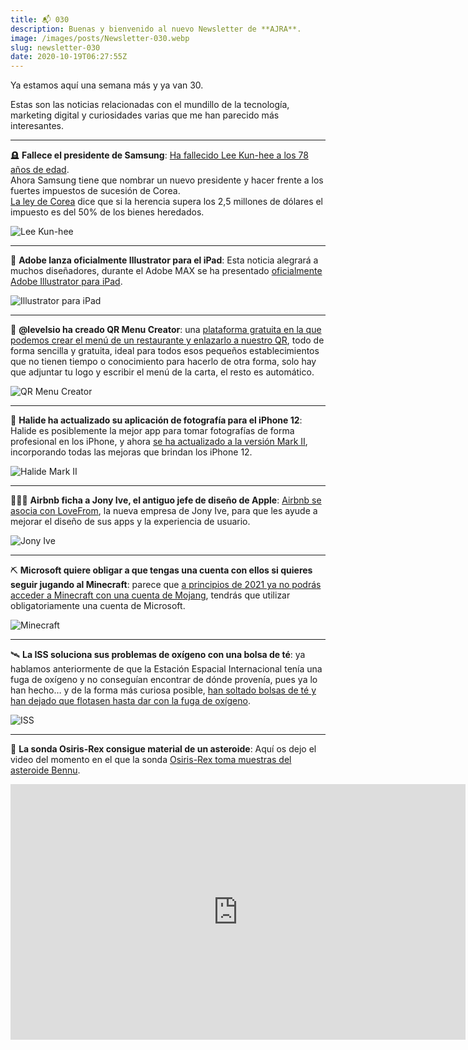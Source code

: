 ```yaml
---
title: 📬 030
description: Buenas y bienvenido al nuevo Newsletter de **AJRA**.
image: /images/posts/Newsletter-030.webp
slug: newsletter-030
date: 2020-10-19T06:27:55Z
---
```


Ya estamos aquí una semana más y ya van 30.

Estas son las noticias relacionadas con el mundillo de la tecnología, marketing digital y curiosidades varias que me han parecido más interesantes.

---

🪦 **Fallece el presidente de Samsung**: [Ha fallecido Lee Kun-hee a los 78 años de edad](https://hipertextual.com/2020/10/samsung-lee-kun-hee-muere-presidente).  
Ahora Samsung tiene que nombrar un nuevo presidente y hacer frente a los fuertes impuestos de sucesión de Corea.  
[La ley de Corea](https://www.xataka.com/empresas-y-economia/samsung-impuesto-sucesiones-corea-estado-salud-lee-kun-hee-control-compania-juego) dice que si la herencia supera los 2,5 millones de dólares el impuesto es del 50% de los bienes heredados.

![Lee Kun-hee](https://bucketeer-e05bbc84-baa3-437e-9518-adb32be77984.s3.amazonaws.com/public/images/2a21daef-514c-4fa4-b563-4bfe7c6031e8_630x353.jpeg)

---

🎨 **Adobe lanza oficialmente Illustrator para el iPad**: Esta noticia alegrará a muchos diseñadores, durante el Adobe MAX se ha presentado [oficialmente Adobe Illustrator para iPad](https://blog.adobe.com/en/2020/10/20/introducing-adobe-illustrator-on-the-ipad.html#gs.jpl8sz).

![Illustrator para iPad](https://bucketeer-e05bbc84-baa3-437e-9518-adb32be77984.s3.amazonaws.com/public/images/8d424347-0118-41ed-ac4c-f0033161a2f4_860x645.webp)

---

📄 **@levelsio ha creado QR Menu Creator**: una [plataforma gratuita en la que podemos crear el menú de un restaurante y enlazarlo a nuestro QR](https://qrmenucreator.com/?____SAVE_THIS_URL_TO_EDIT_YOUR_MENU_LATER____&action=edit&menu_id=gjpesi&menu_hash=a3jbfzsazqbx6zfx), todo de forma sencilla y gratuita, ideal para todos esos pequeños establecimientos que no tienen tiempo o conocimiento para hacerlo de otra forma, solo hay que adjuntar tu logo y escribir el menú de la carta, el resto es automático.

![QR Menu Creator](https://bucketeer-e05bbc84-baa3-437e-9518-adb32be77984.s3.amazonaws.com/public/images/f597bc9a-b262-41a7-9fd6-557f031365f7_942x665.png)

---

🤳 **Halide ha actualizado su aplicación de fotografía para el iPhone 12**: Halide es posiblemente la mejor app para tomar fotografías de forma profesional en los iPhone, y ahora [se ha actualizado a la versión Mark II](https://blog.halide.cam/introducing-halide-mkii-30f9f2bceac3), incorporando todas las mejoras que brindan los iPhone 12.

![Halide Mark II](https://bucketeer-e05bbc84-baa3-437e-9518-adb32be77984.s3.amazonaws.com/public/images/652cd5ec-d069-43dc-ba4f-bbe3d909b863_2012x1138.png)

---

👨🏻‍🦲 **Airbnb ficha a Jony Ive, el antiguo jefe de diseño de Apple**: [Airbnb se asocia con LoveFrom](https://www.applesfera.com/curiosidades/airbnb-se-asocia-jony-ive-para-desarrollar-su-nueva-generacion-productos-servicios), la nueva empresa de Jony Ive, para que les ayude a mejorar el diseño de sus apps y la experiencia de usuario.

![Jony Ive](https://bucketeer-e05bbc84-baa3-437e-9518-adb32be77984.s3.amazonaws.com/public/images/13ba1e69-2309-49e2-b769-9b180570f05e_1400x932.jpeg)

---

⛏ **Microsoft quiere obligar a que tengas una cuenta con ellos si quieres seguir jugando al Minecraft**: parece que [a principios de 2021 ya no podrás acceder a Minecraft con una cuenta de Mojang](https://www.levelup.com/noticias/596240/Hora-de-migrar-Todas-las-versiones-de-Minecraft-requeriran-cuenta-de-Microsoft), tendrás que utilizar obligatoriamente una cuenta de Microsoft.

![Minecraft](https://bucketeer-e05bbc84-baa3-437e-9518-adb32be77984.s3.amazonaws.com/public/images/f3df3a0b-74fd-44ac-8c66-a0356ee7d0a5_640x320.jpeg)

---

🛰 **La ISS soluciona sus problemas de oxígeno con una bolsa de té**: ya hablamos anteriormente de que la Estación Espacial Internacional tenía una fuga de oxígeno y no conseguían encontrar de dónde provenía, pues ya lo han hecho… y de la forma más curiosa posible, [han soltado bolsas de té y han dejado que flotasen hasta dar con la fuga de oxígeno](https://es.gizmodo.com/un-inodoro-averiado-un-fallo-en-el-sistema-de-oxigeno-1845428713).

![ISS](https://bucketeer-e05bbc84-baa3-437e-9518-adb32be77984.s3.amazonaws.com/public/images/c13980d5-3bc1-4cab-9140-2b0e284db2bd_1600x899.webp)

---

🚀 **La sonda Osiris-Rex consigue material de un asteroide**: Aquí os dejo el video del momento en el que la sonda [Osiris-Rex toma muestras del asteroide Bennu](https://es.gizmodo.com/la-sonda-osiris-de-la-nasa-hace-historia-logra-aterriz-1845434525).

<iframe src="https://www.youtube-nocookie.com/embed/xj0O-fLSV7c?rel=0&autoplay=0&showinfo=0&enablejsapi=0" frameborder="0" loading="lazy" gesture="media" allow="autoplay; fullscreen" allowautoplay="true" allowfullscreen="true" width="728" height="409"></iframe>
